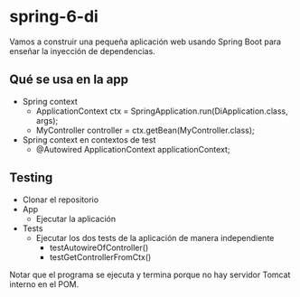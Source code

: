 # spring-6-di

Vamos a construir una pequeña aplicación web usando Spring Boot para enseñar la inyección de dependencias.

## Qué se usa en la app

- Spring context
  - ApplicationContext ctx = SpringApplication.run(DiApplication.class, args);
  - MyController controller = ctx.getBean(MyController.class);
- Spring context en contextos de test
  - @Autowired ApplicationContext applicationContext;

## Testing

- Clonar el repositorio
- App
  - Ejecutar la aplicación
- Tests
  - Ejecutar los dos tests de la aplicación de manera independiente
    - testAutowireOfController()
    - testGetControllerFromCtx()

Notar que el programa se ejecuta y termina porque no hay servidor Tomcat interno en el POM.
